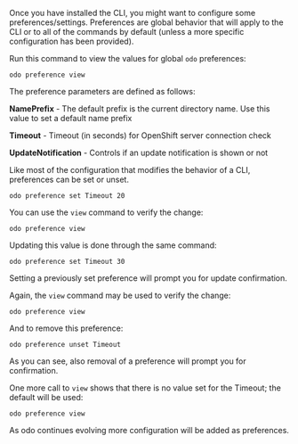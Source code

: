 Once you have installed the CLI, you might want to configure some preferences/settings. Preferences are global behavior that will apply to the CLI or to all of the commands by default (unless a more specific configuration has been provided).

Run this command to view the values for global `odo` preferences:

```execute-1
odo preference view
```

The preference parameters are defined as follows:

**NamePrefix** - The default prefix is the current directory name. Use this value to set a default name prefix

**Timeout** - Timeout (in seconds) for OpenShift server connection check

**UpdateNotification** - Controls if an update notification is shown or not

Like most of the configuration that modifies the behavior of a CLI, preferences can be set or unset.

```execute-1
odo preference set Timeout 20
```

You can use the `view` command to verify the change:

```execute-1
odo preference view
```

Updating this value is done through the same command:

```execute-1
odo preference set Timeout 30
```

Setting a previously set preference will prompt you for update confirmation.

Again, the `view` command may be used to verify the change:

```execute-1
odo preference view
```

And to remove this preference:

```execute-1
odo preference unset Timeout
```

As you can see, also removal of a preference will prompt you for confirmation.

One more call to `view` shows that there is no value set for the Timeout; the default will be used:

```execute-1
odo preference view
```

As odo continues evolving more configuration will be added as preferences.
